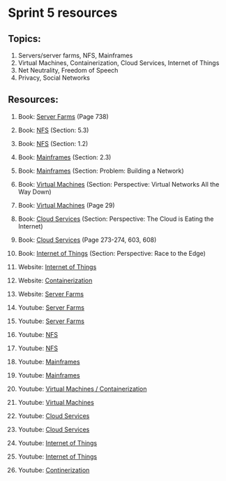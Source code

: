 # Sprint 5 resources

## Topics:

1. Servers/server farms, NFS, Mainframes
2. Virtual Machines, Containerization, Cloud Services, Internet of Things
3. Net Neutrality, Freedom of Speech
4. Privacy, Social Networks

## Resources:

1. Book: [Server Farms](http://index-of.es/Varios-2/Computer%20Networks%205th%20Edition.pdf#page=762) (Page 738)

2. Book: [NFS](https://book.systemsapproach.org/e2e/rpc.html?highlight=nfs) (Section: 5.3)

3. Book: [NFS](https://book.systemsapproach.org/foundation/requirements.html?highlight=nfs) (Section: 1.2)

4. Book: [Mainframes](https://book.systemsapproach.org/direct/framing.html?highlight=mainframe) (Section: 2.3)

5. Book: [Mainframes](https://book.systemsapproach.org/foundation/problem.html?highlight=mainframe) (Section: Problem: Building a Network)

6. Book: [Virtual Machines](hhttps://book.systemsapproach.org/internetworking/trend.html?highlight=virtual%20machine) (Section: Perspective: Virtual Networks All the Way Down)

7. Book: [Virtual Machines](http://index-of.es/Varios-2/Computer%20Networks%205th%20Edition.pdf#page=53) (Page 29)

8. Book: [Cloud Services](https://book.systemsapproach.org/scaling/trend.html?highlight=cloud%20services) (Section: Perspective: The Cloud is Eating the Internet)

9. Book: [Cloud Services](https://eclass.teicrete.gr/modules/document/file.php/TP326/%CE%98%CE%B5%CF%89%CF%81%CE%AF%CE%B1%20(Lectures)/Computer_Networking_A_Top-Down_Approach.pdf#page=300) (Page 273-274, 603, 608)

10. Book: [Internet of Things](https://book.systemsapproach.org/direct/trend.html?highlight=internet%20things) (Section: Perspective: Race to the Edge)

11. Website: [Internet of Things](https://www.ibm.com/blogs/internet-of-things/what-is-the-iot/6) 

12. Website: [Containerization](http://index-of.es/Varios-2/Computer%20Networks%205th%20Edition.pdf#page=576) 

13. Website: [Server Farms](https://itsyndicate.org/blog/what-is-server-farm/)

14. Youtube: [Server Farms](https://youtu.be/x3c1ih2NJEg) 

15. Youtube: [Server Farms](https://youtu.be/OpV6Yv0mzYk) 

16. Youtube: [NFS](https://youtu.be/wOQym_iOULE) 

17. Youtube: [NFS](hhttps://www.youtube.com/watch?v=7GVUzdeo9Xk)

18. Youtube: [Mainframes](https://www.youtube.com/watch?v=_8FgWep9qEk) 

19. Youtube: [Mainframes](https://www.youtube.com/watch?v=ximv-PwAKnc)

20. Youtube: [Virtual Machines / Containerization](https://www.youtube.com/watch?v=cjXI-yxqGTI)

21. Youtube: [Virtual Machines](https://www.youtube.com/watch?v=d7J9p2uHkEU)

22. Youtube: [Cloud Services](https://www.youtube.com/watch?v=dsKIpLKo8AE)

23. Youtube: [Cloud Services](https://www.youtube.com/watch?v=1ERdeg8Sfv4)

24. Youtube: [Internet of Things](https://www.youtube.com/watch?v=6mBO2vqLv38) 

25. Youtube: [Internet of Things](https://www.youtube.com/watch?v=h0gWfVCSGQQ)

26. Youtube: [Continerization](hhttps://www.youtube.com/watch?v=0qotVMX-J5s)